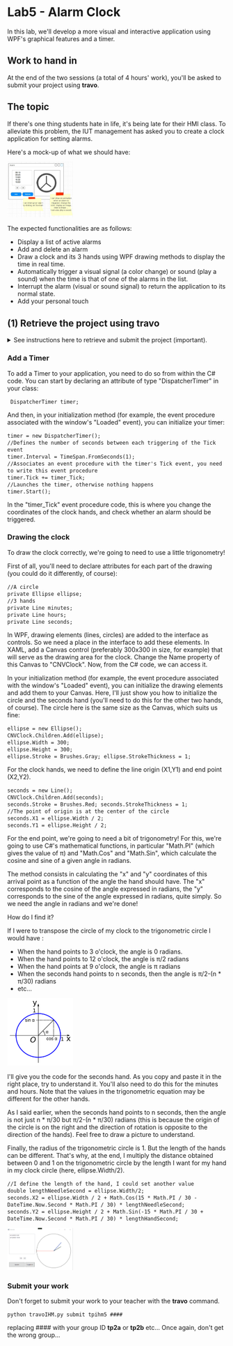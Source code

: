 # Lab5 - Alarm Clock

In this lab, we'll develop a more visual and interactive application using WPF's graphical features and a timer.

## Work to hand in
At the end of the two sessions (a total of 4 hours' work), you'll be asked to submit your project using **travo**.

## The topic
If there's one thing students hate in life, it's being late for their HMI class. To alleviate this problem, the IUT management has asked you to create a clock application for setting alarms.

Here's a mock-up of what we should have:

<img src="./img/Alarm-US.JPG" width="30%"/>

The expected functionalities are as follows:
- Display a list of active alarms
- Add and delete an alarm 
- Draw a clock and its 3 hands using WPF drawing methods to display the time in real time.
- Automatically trigger a visual signal (a color change) or sound (play a sound) when the time is that of one of the alarms in the list.
- Interrupt the alarm (visual or sound signal) to return the application to its normal state.
- Add your personal touch

## (1) Retrieve the project using **travo**
<details>
    <summary>See instructions here to retrieve and submit the project (important).</summary> 

> To retrieve the project and submit it at the end of the two sessions, you'll need to use the **travo** script provided by the teacher responsable for this course. Download this script [**travoIHM.py**](https://ihm.gitpages.iut-orsay.fr/cours/travoIHM.py) to your personal space (somewhere in drive Z:).
> 
> **travo** is a set of Python scripts maintained by teachers & researchers from Paris-Saclay and Quebec, making it easier for teachers to use GIT. In fact, **travo** commands perform a set of GIT commands for you. Both **travo** and Python are already installed on IUT computers.
> > 
> > You can use your own computer and install **travo** on it (provided you've installed Python beforehand, of course) using the command
> > ```
> > pip install travo
> > ```
> 
> On the IUT computer, go to the C:WinPython directory and run the "WinPython Powershell Prompt.exe" program. A Powershell terminal will open, ready to receive Python commands.
> Inside this PowerShell terminal, first type the following command, enabling you to move to > your personal space:
> 
> ```
> cd Z:\
> ```
> 
> If you type the **ls** command, you should see the **travoIHM.py** script you downloaded earlier in the list of files in this directory (of course, you can work in a directory other than the root of the Z: directory).
> 
> Finally, to retrieve the project, simply type the command :
> 
> ```
> python travoIHM.py fetch tpihm4
> ```
> 
> You will be asked for your ADONIS (IUT) login information, and the project will be downloaded to your computer (in the "tpihm2" directory). If an authentication window opens after you've already entered your information in the Powershell terminal, you can close it.
> 
> Save or submit your work to your teacher with the command : 
> ```
> python travoIHM.py submit tpihm4 ####
> ```
> You need to replace #### with your group ID **tp2a** or **tp2b** etc... Don't enter the wrong group, you'll lose points (if you've made a mistake, you can resubmit with the correct group and travo will correct the error, so don't panic).
> 
> You can submit as many times as you like. It's good practice not to lose your work.
>
> > ### Add a file to a project that has been retrieved
> > 
> > Most of the projects you'll retrieve with travo will contain all the files you need. However, you may need to add files (images, sounds, classes, etc.) to your projects, so that they can be found on the Git.
> > 
> > **travo** doesn't check for new files in your projects.
> > 
> > However, you can use the **git add** commands that you should have seen in [Qualité de développement](https://hoangla95.github.io/qualitedevs2/tp1) by placing yourself in the project directory.
> >
> > Once the files have been added with the **git add** command, travo will take them into account during **submit**.

</details>

### Add a Timer

To add a Timer to your application, you need to do so from within the C# code. You can start by declaring an attribute of type "DispatcherTimer" in your class:
```
 DispatcherTimer timer;
```

And then, in your initialization method (for example, the event procedure associated with the window's "Loaded" event), you can initialize your timer: 
```
timer = new DispatcherTimer();
//Defines the number of seconds between each triggering of the Tick event 
timer.Interval = TimeSpan.FromSeconds(1);
//Associates an event procedure with the timer's Tick event, you need to write this event procedure
timer.Tick += timer_Tick;
//Launches the timer, otherwise nothing happens
timer.Start();
```

In the "timer_Tick" event procedure code, this is where you change the coordinates of the clock hands, and check whether an alarm should be triggered.

### Drawing the clock
To draw the clock correctly, we're going to need to use a little trigonometry!

First of all, you'll need to declare attributes for each part of the drawing (you could do it differently, of course):
```
//A circle
private Ellipse ellipse;
//3 hands
private Line minutes;
private Line hours;
private Line seconds;
```

In WPF, drawing elements (lines, circles) are added to the interface as controls. So we need a place in the interface to add these elements. In XAML, add a Canvas control (preferably 300x300 in size, for example) that will serve as the drawing area for the clock. Change the Name property of this Canvas to "CNVClock". Now, from the C# code, we can access it.

In your initialization method (for example, the event procedure associated with the window's "Loaded" event), you can initialize the drawing elements and add them to your Canvas. Here, I'll just show you how to initialize the circle and the seconds hand (you'll need to do this for the other two hands, of course). The circle here is the same size as the Canvas, which suits us fine:
```
ellipse = new Ellipse();
CNVClock.Children.Add(ellipse);
ellipse.Width = 300;
ellipse.Height = 300;
ellipse.Stroke = Brushes.Gray; ellipse.StrokeThickness = 1;
```
For the clock hands, we need to define the line origin (X1,Y1) and end point (X2,Y2).

```
seconds = new Line();
CNVClock.Children.Add(seconds);
seconds.Stroke = Brushes.Red; seconds.StrokeThickness = 1;
//The point of origin is at the center of the circle
seconds.X1 = ellipse.Width / 2;
seconds.Y1 = ellipse.Height / 2;
```

For the end point, we're going to need a bit of trigonometry!
For this, we're going to use C#'s mathematical functions, in particular "Math.PI" (which gives the value of π) and "Math.Cos" and "Math.Sin", which calculate the cosine and sine of a given angle in radians.

The method consists in calculating the "x" and "y" coordinates of this arrival point as a function of the angle the hand should have. The "x" corresponds to the cosine of the angle expressed in radians, the "y" corresponds to the sine of the angle expressed in radians, quite simply.
So we need the angle in radians and we're done!

How do I find it?

If I were to transpose the circle of my clock to the trigonometric circle I would have :
- When the hand points to 3 o'clock, the angle is 0 radians.
- When the hand points to 12 o'clock, the angle is π/2 radians
- When the hand points at 9 o'clock, the angle is π radians
- When the seconds hand points to n seconds, then the angle is π/2-(n * π/30) radians
- etc...

<img src="./img/cercle_trigo.png" width="30%"/>

I'll give you the code for the seconds hand. As you copy and paste it in the right place, try to understand it. You'll also need to do this for the minutes and hours. Note that the values in the trigonometric equation may be different for the other hands. 

As I said earlier, when the seconds hand points to n seconds, then the angle is not just n * π/30 but π/2-(n * π/30) radians (this is because the origin of the circle is on the right and the direction of rotation is opposite to the direction of the hands). Feel free to draw a picture to understand.

Finally, the radius of the trigonometric circle is 1. But the length of the hands can be different. That's why, at the end, I multiply the distance obtained between 0 and 1 on the trigonometric circle by the length I want for my hand in my clock circle (here, ellipse.Width/2). 

```
//I define the length of the hand, I could set another value
double lengthNeedleSecond = ellipse.Width/2; 
seconds.X2 = ellipse.Width / 2 + Math.Cos(15 * Math.PI / 30 - DateTime.Now.Second * Math.PI / 30) * lengthNeedleSecond;
seconds.Y2 = ellipse.Height / 2 + Math.Sin(-15 * Math.PI / 30 + DateTime.Now.Second * Math.PI / 30) * lengthHandSecond;
```


<img src="./img/alarm.gif" width="30%"/>

### Submit your work
Don't forget to submit your work to your teacher with the **travo** command. 
```
python travoIHM.py submit tpihm5 ####
```
replacing #### with your group ID **tp2a** or **tp2b** etc... Once again, don't get the wrong group...